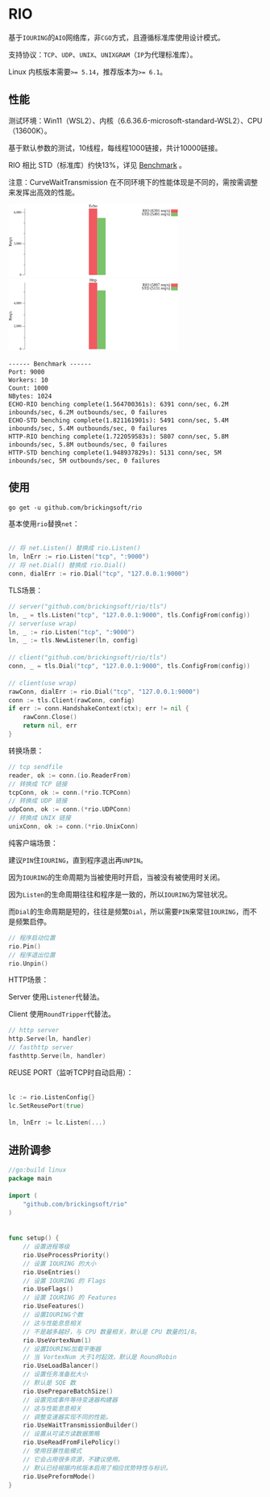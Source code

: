 # RIO

基于`IOURING`的`AIO`网络库，非`CGO`方式，且遵循标准库使用设计模式。

支持协议：`TCP`、`UDP`、`UNIX`、`UNIXGRAM`（`IP`为代理标准库）。

Linux 内核版本需要`>= 5.14`，推荐版本为`>= 6.1`。

## 性能
测试环境：Win11（WSL2）、内核（6.6.36.6-microsoft-standard-WSL2）、CPU（13600K）。

基于默认参数的测试，10线程，每线程1000链接，共计10000链接。

RIO 相比 STD（标准库）约快13%，详见 [Benchmark](https://github.com/brickingsoft/rio_examples/tree/main/benchmark) 。

注意：CurveWaitTransmission 在不同环境下的性能体现是不同的，需按需调整来发挥出高效的性能。 

<img src="benchmark/echo.png" width="336" height="144" border="0" alt="echo benchmark"><img src="benchmark/http.png" width="336" height="144" border="0" alt="http benchmark">


```text
------ Benchmark ------
Port: 9000
Workers: 10
Count: 1000
NBytes: 1024
ECHO-RIO benching complete(1.564700361s): 6391 conn/sec, 6.2M inbounds/sec, 6.2M outbounds/sec, 0 failures
ECHO-STD benching complete(1.821161901s): 5491 conn/sec, 5.4M inbounds/sec, 5.4M outbounds/sec, 0 failures
HTTP-RIO benching complete(1.722059583s): 5807 conn/sec, 5.8M inbounds/sec, 5.8M outbounds/sec, 0 failures
HTTP-STD benching complete(1.948937829s): 5131 conn/sec, 5M inbounds/sec, 5M outbounds/sec, 0 failures
```
## 使用

```shell
go get -u github.com/brickingsoft/rio
```

基本使用`rio`替换`net`：
```go

// 将 net.Listen() 替换成 rio.Listen() 
ln, lnErr := rio.Listen("tcp", ":9000")
// 将 net.Dial() 替换成 rio.Dial() 
conn, dialErr := rio.Dial("tcp", "127.0.0.1:9000")

```

TLS场景：
```go
// server("github.com/brickingsoft/rio/tls")
ln, _ = tls.Listen("tcp", "127.0.0.1:9000", tls.ConfigFrom(config))
// server(use wrap)
ln, _ := rio.Listen("tcp", ":9000")
ln, _ := tls.NewListener(ln, config)

// client("github.com/brickingsoft/rio/tls")
conn, _ = tls.Dial("tcp", "127.0.0.1:9000", tls.ConfigFrom(config))

// client(use wrap)
rawConn, dialErr := rio.Dial("tcp", "127.0.0.1:9000")
conn := tls.Client(rawConn, config)
if err := conn.HandshakeContext(ctx); err != nil {
	rawConn.Close()
	return nil, err
}
```

转换场景：
```go
// tcp sendfile
reader, ok := conn.(io.ReaderFrom)
// 转换成 TCP 链接 
tcpConn, ok := conn.(*rio.TCPConn)
// 转换成 UDP 链接
udpConn, ok := conn.(*rio.UDPConn)
// 转换成 UNIX 链接
unixConn, ok := conn.(*rio.UnixConn)
```

纯客户端场景：

建议`PIN`住`IOURING`，直到程序退出再`UNPIN`。

因为`IOURING`的生命周期为当被使用时开启，当被没有被使用时关闭。

因为`Listen`的生命周期往往和程序是一致的，所以`IOURING`为常驻状况。

而`Dial`的生命周期是短的，往往是频繁`Dial`，所以需要`PIN`来常驻`IOURING`，而不是频繁启停。
```go
// 程序启动位置
rio.Pin()
// 程序退出位置
rio.Unpin()
```

HTTP场景：

Server 使用`Listener`代替法。

Client 使用`RoundTripper`代替法。
```go
// http server
http.Serve(ln, handler)
// fasthttp server
fasthttp.Serve(ln, handler)
```

REUSE PORT（监听TCP时自动启用）：

```go

lc := rio.ListenConfig{}
lc.SetReusePort(true)

ln, lnErr := lc.Listen(...)

```

## 进阶调参

```go
//go:build linux
package main

import (
    "github.com/brickingsoft/rio"
)


func setup() {
	// 设置进程等级
	rio.UseProcessPriority()
	// 设置 IOURING 的大小
	rio.UseEntries()
	// 设置 IOURING 的 Flags
	rio.UseFlags()
	// 设置 IOURING 的 Features
	rio.UseFeatures()
	// 设置IOURING个数
	// 这与性能息息相关
	// 不是越多越好，与 CPU 数量相关，默认是 CPU 数量的1/8。
	rio.UseVortexNum(1)
	// 设置IOURING加载平衡器
	// 当 VortexNum 大于1时起效，默认是 RoundRobin
	rio.UseLoadBalancer()
	// 设置任务准备批大小
	// 默认是 SQE 数
	rio.UsePrepareBatchSize()
	// 设置完成事件等待变速器构建器
	// 这与性能息息相关
	// 调整变速器实现不同的性能。
	rio.UseWaitTransmissionBuilder() 
	// 设置从可读方读数据策略
	rio.UseReadFromFilePolicy()
	// 使用狂暴性能模式
	// 它会占用很多资源，不建议使用。
	// 默认已经根据内核版本启用了相应优势特性与标识。
	rio.UsePreformMode()
}

```

